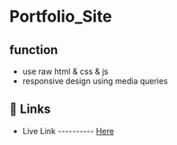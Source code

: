
# Portfolio_Site

## function

- use raw html & css & js
- responsive design using media queries


## 🔗 Links
- Live Link ---------- [Here]([https://mohammadsiam.github.io/My-CV/](https://mohammadsiam.github.io/My_Portfolio/)https://mohammadsiam.github.io/My_Portfolio/)

